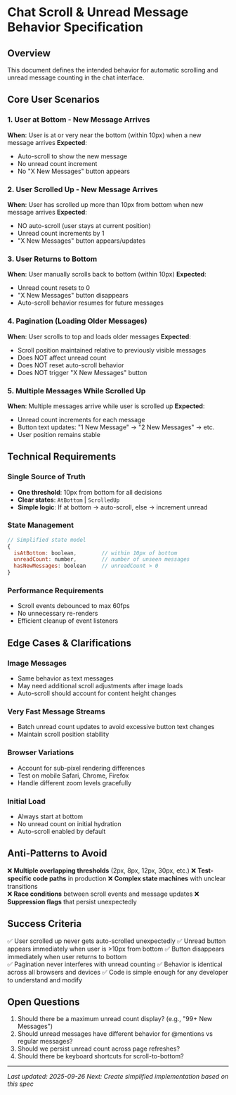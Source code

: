 # Chat Scroll & Unread Message Behavior Specification

## Overview
This document defines the intended behavior for automatic scrolling and unread message counting in the chat interface.

## Core User Scenarios

### 1. **User at Bottom - New Message Arrives**
**When**: User is at or very near the bottom (within 10px) when a new message arrives
**Expected**: 
- Auto-scroll to show the new message
- No unread count increment
- No "X New Messages" button appears

### 2. **User Scrolled Up - New Message Arrives**
**When**: User has scrolled up more than 10px from bottom when new message arrives
**Expected**:
- NO auto-scroll (user stays at current position)
- Unread count increments by 1
- "X New Messages" button appears/updates

### 3. **User Returns to Bottom**
**When**: User manually scrolls back to bottom (within 10px)
**Expected**:
- Unread count resets to 0
- "X New Messages" button disappears
- Auto-scroll behavior resumes for future messages

### 4. **Pagination (Loading Older Messages)**
**When**: User scrolls to top and loads older messages
**Expected**:
- Scroll position maintained relative to previously visible messages
- Does NOT affect unread count
- Does NOT reset auto-scroll behavior
- Does NOT trigger "X New Messages" button

### 5. **Multiple Messages While Scrolled Up**
**When**: Multiple messages arrive while user is scrolled up
**Expected**:
- Unread count increments for each message
- Button text updates: "1 New Message" → "2 New Messages" → etc.
- User position remains stable

## Technical Requirements

### Single Source of Truth
- **One threshold**: 10px from bottom for all decisions
- **Clear states**: `AtBottom` | `ScrolledUp`
- **Simple logic**: If at bottom → auto-scroll, else → increment unread

### State Management
```javascript
// Simplified state model
{
  isAtBottom: boolean,        // within 10px of bottom
  unreadCount: number,        // number of unseen messages
  hasNewMessages: boolean     // unreadCount > 0
}
```

### Performance Requirements
- Scroll events debounced to max 60fps
- No unnecessary re-renders
- Efficient cleanup of event listeners

## Edge Cases & Clarifications

### Image Messages
- Same behavior as text messages
- May need additional scroll adjustments after image loads
- Auto-scroll should account for content height changes

### Very Fast Message Streams
- Batch unread count updates to avoid excessive button text changes
- Maintain scroll position stability

### Browser Variations
- Account for sub-pixel rendering differences
- Test on mobile Safari, Chrome, Firefox
- Handle different zoom levels gracefully

### Initial Load
- Always start at bottom
- No unread count on initial hydration
- Auto-scroll enabled by default

## Anti-Patterns to Avoid

❌ **Multiple overlapping thresholds** (2px, 8px, 12px, 30px, etc.)
❌ **Test-specific code paths** in production
❌ **Complex state machines** with unclear transitions  
❌ **Race conditions** between scroll events and message updates
❌ **Suppression flags** that persist unexpectedly

## Success Criteria

✅ User scrolled up never gets auto-scrolled unexpectedly
✅ Unread button appears immediately when user is >10px from bottom
✅ Button disappears immediately when user returns to bottom  
✅ Pagination never interferes with unread counting
✅ Behavior is identical across all browsers and devices
✅ Code is simple enough for any developer to understand and modify

## Open Questions

1. Should there be a maximum unread count display? (e.g., "99+ New Messages")
2. Should unread messages have different behavior for @mentions vs regular messages?
3. Should we persist unread count across page refreshes?
4. Should there be keyboard shortcuts for scroll-to-bottom?

---

*Last updated: 2025-09-26*
*Next: Create simplified implementation based on this spec*